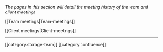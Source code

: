  _The pages in this section will detail the meeting history of the team and client meetings_ 

[[Team meetings|Team-meetings]]

[[Client meetings|Client-meetings]]



*****

[[category.storage-team]] 
[[category.confluence]] 
